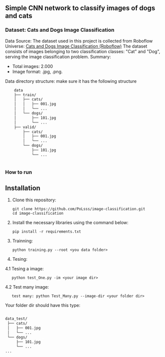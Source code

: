 ## Simple CNN network to classify images of dogs and cats
### Dataset: Cats and Dogs Image Classification
Data Source:
The dataset used in this project is collected from Roboflow Universe: [Cats and Dogs Image Classification (Roboflow)](https://universe.roboflow.com/workspace1-aalti/cats-and-dogs-image-classification/dataset/1)
The dataset consists of images belonging to two classification classes: "Cat" and "Dog", serving the image classification problem.
Summary:
 - Total images: 2.000
 - Image format: .jpg, .png.

Data directory structure: make sure it has the following structure

```bash
    data
    ├── train/
    │   ├── cats/
    │   │   ├── 001.jpg
    │   │   └── ...
    │   └── dogs/
    │       ├── 101.jpg
    │       └── ...
    ├── valid/
        ├── cats/
        │   ├── 001.jpg
        │   └── ...
        └── dogs/
            ├── 101.jpg
            └── ...
  
```
### How to run
## Installation
1. Clone this repository:
      
       git clone https://github.com/PoLsss/image-classification.git
       cd image-classification
      
2. Install the necessary libraries using the command below:
   
       pip install -r requirements.txt

3. Trainning:
   
       python training.py --root <you data folder>

4. Tesing:

4.1 Tesing a image:
   
       python test_One.py -im <your image dir>

4.2 Test many image:


       test many: python Test_Many.py --image-dir <your folder dir>

Your folder dir should have this type:

```bash

data_test/
 ├── cats/
 │   ├── 001.jpg
 │   └── ...
 └── dogs/
     ├── 101.jpg
     └── ...
...
